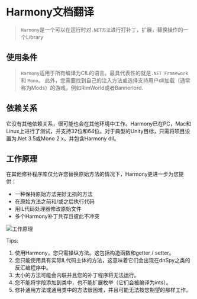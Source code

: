 # Harmony文档翻译

> `Harmony`是一个可以在运行时对`.NET方法`进行打补丁，扩展，替换操作的一个Library

## 使用条件

> `Harmony`适用于所有编译为CIL的语言。最具代表性的就是`.NET Framework` 和 `Mono`。
此外，您需要找到自己的注入方法或选择支持用户dll加载（通常称为Mods）的游戏，例如RimWorld或者Bannerlord.

## 依赖关系

它没有其他依赖关系，很可能也会在其他环境中工作。Harmony已在PC，Mac和Linux上进行了测试，并支持32位和64位。对于典型的Unity目标，只需将项目设置为.Net 3.5或Mono 2.x，并包含Harmony dll。

## 工作原理

在其他修补程序库仅允许您替换原始方法的情况下，Harmony更进一步为您提供：
* 一种保持原始方法完好无损的方法
* 在原始方法之前和/或之后执行代码
* 用IL代码处理器修改原始文件
* 多个Harmony补丁共存且彼此不冲突

![工作原理](https://raw.githubusercontent.com/pardeike/Harmony/master/Harmony/Documentation/images/patch-logic.svg?sanitize=true)

Tips:
1. 使用Harmony，您只需操纵方法。这包括构造函数和getter / setter。
2. 您只能使用具有实际IL代码主体的方法，这意味着它们会出现在dnSpy之类的反汇编程序中。
3. 太小的方法可能会内联并且您的补丁程序将无法运行。
4. 您不能将字段添加到类中，也不能扩展枚举（它们会被编译为ints）。
5. 修补通用方法或通用类中的方法很困难，并且可能无法按您期望的那样工作。
